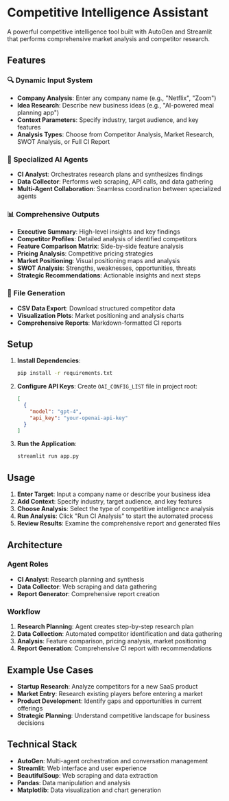 # Competitive Intelligence Assistant

A powerful competitive intelligence tool built with AutoGen and Streamlit that performs comprehensive market analysis and competitor research.

## Features

### 🔍 **Dynamic Input System**
- **Company Analysis**: Enter any company name (e.g., "Netflix", "Zoom")
- **Idea Research**: Describe new business ideas (e.g., "AI-powered meal planning app")
- **Context Parameters**: Specify industry, target audience, and key features
- **Analysis Types**: Choose from Competitor Analysis, Market Research, SWOT Analysis, or Full CI Report

### 🤖 **Specialized AI Agents**
- **CI Analyst**: Orchestrates research plans and synthesizes findings
- **Data Collector**: Performs web scraping, API calls, and data gathering
- **Multi-Agent Collaboration**: Seamless coordination between specialized agents

### 📊 **Comprehensive Outputs**
- **Executive Summary**: High-level insights and key findings
- **Competitor Profiles**: Detailed analysis of identified competitors
- **Feature Comparison Matrix**: Side-by-side feature analysis
- **Pricing Analysis**: Competitive pricing strategies
- **Market Positioning**: Visual positioning maps and analysis
- **SWOT Analysis**: Strengths, weaknesses, opportunities, threats
- **Strategic Recommendations**: Actionable insights and next steps

### 📁 **File Generation**
- **CSV Data Export**: Download structured competitor data
- **Visualization Plots**: Market positioning and analysis charts
- **Comprehensive Reports**: Markdown-formatted CI reports

## Setup

1. **Install Dependencies**:
   ```bash
   pip install -r requirements.txt
   ```

2. **Configure API Keys**:
   Create `OAI_CONFIG_LIST` file in project root:
   ```json
   [
     {
       "model": "gpt-4",
       "api_key": "your-openai-api-key"
     }
   ]
   ```

3. **Run the Application**:
   ```bash
   streamlit run app.py
   ```

## Usage

1. **Enter Target**: Input a company name or describe your business idea
2. **Add Context**: Specify industry, target audience, and key features
3. **Choose Analysis**: Select the type of competitive intelligence analysis
4. **Run Analysis**: Click "Run CI Analysis" to start the automated process
5. **Review Results**: Examine the comprehensive report and generated files

## Architecture

### Agent Roles
- **CI Analyst**: Research planning and synthesis
- **Data Collector**: Web scraping and data gathering
- **Report Generator**: Comprehensive report creation

### Workflow
1. **Research Planning**: Agent creates step-by-step research plan
2. **Data Collection**: Automated competitor identification and data gathering
3. **Analysis**: Feature comparison, pricing analysis, market positioning
4. **Report Generation**: Comprehensive CI report with recommendations

## Example Use Cases

- **Startup Research**: Analyze competitors for a new SaaS product
- **Market Entry**: Research existing players before entering a market
- **Product Development**: Identify gaps and opportunities in current offerings
- **Strategic Planning**: Understand competitive landscape for business decisions

## Technical Stack

- **AutoGen**: Multi-agent orchestration and conversation management
- **Streamlit**: Web interface and user experience
- **BeautifulSoup**: Web scraping and data extraction
- **Pandas**: Data manipulation and analysis
- **Matplotlib**: Data visualization and chart generation
